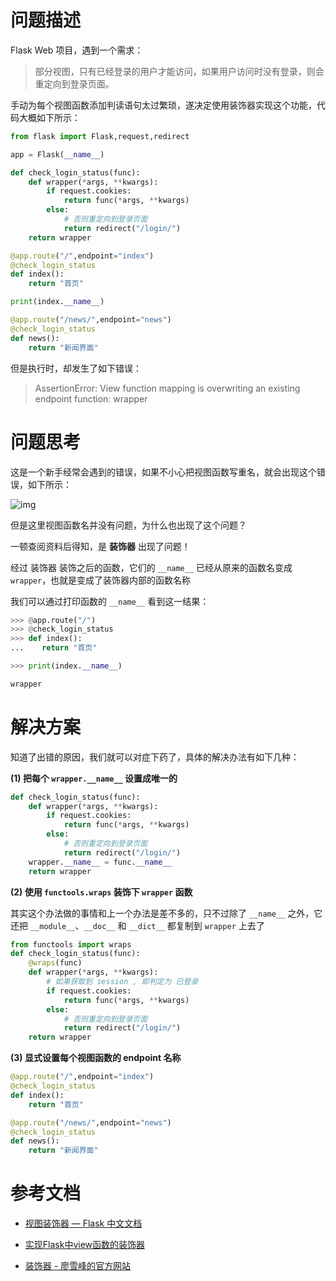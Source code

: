 # 问题描述

Flask Web 项目，遇到一个需求：

> 部分视图，只有已经登录的用户才能访问，如果用户访问时没有登录，则会重定向到登录页面。

手动为每个视图函数添加判读语句太过繁琐，遂决定使用装饰器实现这个功能，代码大概如下所示：

```python
from flask import Flask,request,redirect

app = Flask(__name__)

def check_login_status(func):
    def wrapper(*args, **kwargs):
        if request.cookies:
            return func(*args, **kwargs)
        else:
            # 否则重定向到登录页面
            return redirect("/login/")
    return wrapper

@app.route("/",endpoint="index")
@check_login_status
def index():
    return "首页"

print(index.__name__)

@app.route("/news/",endpoint="news")
@check_login_status
def news():
    return "新闻界面"
```

但是执行时，却发生了如下错误：

> AssertionError: View function mapping is overwriting an existing endpoint function: wrapper

# 问题思考

这是一个新手经常会遇到的错误，如果不小心把视图函数写重名，就会出现这个错误，如下所示：

![img](http://img.zzzzls.top/05-27_1094.png&git)

但是这里视图函数名并没有问题，为什么也出现了这个问题？

一顿查阅资料后得知，是 **装饰器** 出现了问题！

经过 装饰器 装饰之后的函数，它们的 `__name__` 已经从原来的函数名变成 `wrapper`，也就是变成了装饰器内部的函数名称

我们可以通过打印函数的 `__name__` 看到这一结果：

```python
>>> @app.route("/")
>>> @check_login_status
>>> def index():
...    return "首页"

>>> print(index.__name__)

wrapper
```

# 解决方案

知道了出错的原因，我们就可以对症下药了，具体的解决办法有如下几种：

**(1) 把每个 `wrapper.__name__` 设置成唯一的**

```python
def check_login_status(func):
    def wrapper(*args, **kwargs):
        if request.cookies:
            return func(*args, **kwargs)
        else:
            # 否则重定向到登录页面
            return redirect("/login/")
    wrapper.__name__ = func.__name__
    return wrapper
```

**(2) 使用 `functools.wraps` 装饰下 `wrapper` 函数**

其实这个办法做的事情和上一个办法是差不多的，只不过除了 `__name__` 之外，它还把 `__module__`、`__doc__` 和 `__dict__` 都复制到 `wrapper` 上去了

```python
from functools import wraps
def check_login_status(func):
    @wraps(func)
    def wrapper(*args, **kwargs):
        # 如果获取到 session , 即判定为 已登录
        if request.cookies:
            return func(*args, **kwargs)
        else:
            # 否则重定向到登录页面
            return redirect("/login/")
    return wrapper
```

**(3) 显式设置每个视图函数的 endpoint 名称**

```python
@app.route("/",endpoint="index")
@check_login_status
def index():
    return "首页"

@app.route("/news/",endpoint="news")
@check_login_status
def news():
    return "新闻界面"
```

# 参考文档

- [视图装饰器 — Flask 中文文档](https://dormousehole.readthedocs.io/en/latest/patterns/viewdecorators.html)

- [实现Flask中view函数的装饰器](https://cuyu.github.io/python/2017/08/11/%E5%AE%9E%E7%8E%B0Flask%E4%B8%ADview%E5%87%BD%E6%95%B0%E7%9A%84%E8%A3%85%E9%A5%B0%E5%99%A8)

- [装饰器 - 廖雪峰的官方网站](https://www.liaoxuefeng.com/wiki/1016959663602400/1017451662295584)
